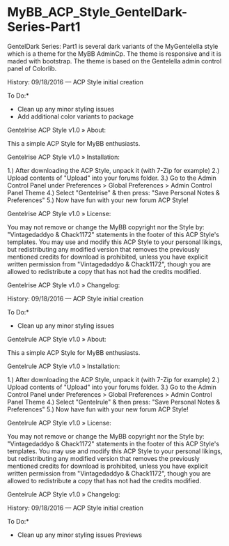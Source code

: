 # MyBB_ACP_Style_GentelDark-Series-Part1

GentelDark Series: Part1 is several dark variants of the MyGentelella style which is a theme for the MyBB AdminCp. The theme is responsive and it is maded with bootstrap. The theme is based on the Gentelella admin control panel of Colorlib.

History:
09/18/2016 — ACP Style initial creation

To Do:*
* Clean up any minor styling issues
* Add additional color variants to package


Gentelrise ACP Style v1.0
» About:

This a simple ACP Style for MyBB enthusiasts.

Gentelrise ACP Style v1.0
» Installation:

1.) After downloading the ACP Style, unpack it (with 7-Zip for example)
2.) Upload contents of "Upload" into your forums folder.
3.) Go to the Admin Control Panel under Preferences > Global Preferences > Admin Control Panel Theme
4.) Select "Gentelrise" & then press: "Save Personal Notes & Preferences"
5.) Now have fun with your new forum ACP Style!


Gentelrise ACP Style v1.0
» License:

You may not remove or change the MyBB copyright nor the Style by: "Vintagedaddyo & Chack1172" statements in the footer of this ACP Style's templates. You may use and modify this ACP Style to your personal likings, but redistributing any modified version that removes the previously mentioned credits for download is prohibited, unless you have explicit written permission from "Vintagedaddyo & Chack1172", though you are allowed to redistribute a copy that has not had the credits modified.


Gentelrise ACP Style v1.0
» Changelog:

History:
09/18/2016 — ACP Style initial creation

To Do:*
* Clean up any minor styling issues


Gentelrule ACP Style v1.0
» About:

This a simple ACP Style for MyBB enthusiasts.

Gentelrule ACP Style v1.0
» Installation:

1.) After downloading the ACP Style, unpack it (with 7-Zip for example)
2.) Upload contents of "Upload" into your forums folder.
3.) Go to the Admin Control Panel under Preferences > Global Preferences > Admin Control Panel Theme
4.) Select "Gentelrule" & then press: "Save Personal Notes & Preferences"
5.) Now have fun with your new forum ACP Style!


Gentelrule ACP Style v1.0
» License:

You may not remove or change the MyBB copyright nor the Style by: "Vintagedaddyo & Chack1172" statements in the footer of this ACP Style's templates. You may use and modify this ACP Style to your personal likings, but redistributing any modified version that removes the previously mentioned credits for download is prohibited, unless you have explicit written permission from "Vintagedaddyo & Chack1172", though you are allowed to redistribute a copy that has not had the credits modified.


Gentelrule ACP Style v1.0
» Changelog:

History:
09/18/2016 — ACP Style initial creation

To Do:*
* Clean up any minor styling issues
Previews
